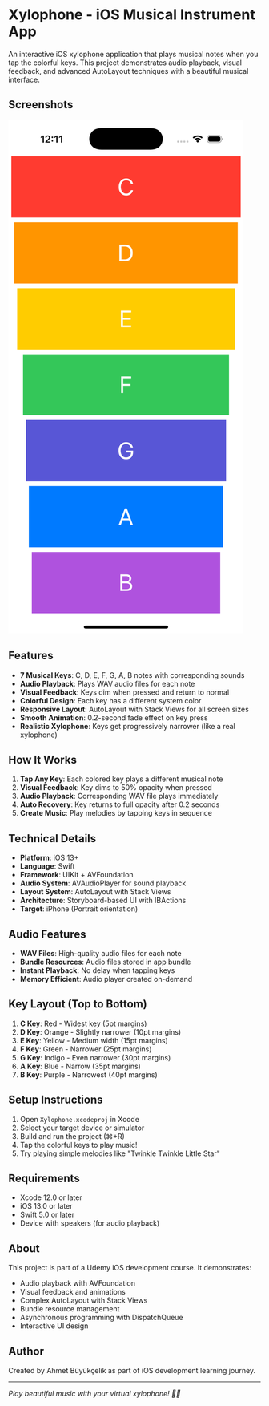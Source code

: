 # Xylophone - iOS Musical Instrument App

An interactive iOS xylophone application that plays musical notes when you tap the colorful keys. This project demonstrates audio playback, visual feedback, and advanced AutoLayout techniques with a beautiful musical interface.

## Screenshots

![App Screenshot](./Screenshot.png)

## Features

- **7 Musical Keys**: C, D, E, F, G, A, B notes with corresponding sounds
- **Audio Playback**: Plays WAV audio files for each note
- **Visual Feedback**: Keys dim when pressed and return to normal
- **Colorful Design**: Each key has a different system color
- **Responsive Layout**: AutoLayout with Stack Views for all screen sizes
- **Smooth Animation**: 0.2-second fade effect on key press
- **Realistic Xylophone**: Keys get progressively narrower (like a real xylophone)

## How It Works

1. **Tap Any Key**: Each colored key plays a different musical note
2. **Visual Feedback**: Key dims to 50% opacity when pressed
3. **Audio Playback**: Corresponding WAV file plays immediately
4. **Auto Recovery**: Key returns to full opacity after 0.2 seconds
5. **Create Music**: Play melodies by tapping keys in sequence

## Technical Details

- **Platform**: iOS 13+
- **Language**: Swift
- **Framework**: UIKit + AVFoundation
- **Audio System**: AVAudioPlayer for sound playback
- **Layout System**: AutoLayout with Stack Views
- **Architecture**: Storyboard-based UI with IBActions
- **Target**: iPhone (Portrait orientation)

## Audio Features

- **WAV Files**: High-quality audio files for each note
- **Bundle Resources**: Audio files stored in app bundle
- **Instant Playback**: No delay when tapping keys
- **Memory Efficient**: Audio player created on-demand

## Key Layout (Top to Bottom)

1. **C Key**: Red - Widest key (5pt margins)
2. **D Key**: Orange - Slightly narrower (10pt margins)
3. **E Key**: Yellow - Medium width (15pt margins)
4. **F Key**: Green - Narrower (25pt margins)
5. **G Key**: Indigo - Even narrower (30pt margins)
6. **A Key**: Blue - Narrow (35pt margins)
7. **B Key**: Purple - Narrowest (40pt margins)


## Setup Instructions

1. Open `Xylophone.xcodeproj` in Xcode
2. Select your target device or simulator
3. Build and run the project (⌘+R)
4. Tap the colorful keys to play music!
5. Try playing simple melodies like "Twinkle Twinkle Little Star"

## Requirements

- Xcode 12.0 or later
- iOS 13.0 or later
- Swift 5.0 or later
- Device with speakers (for audio playback)

## About

This project is part of a Udemy iOS development course. It demonstrates:
- Audio playback with AVFoundation
- Visual feedback and animations
- Complex AutoLayout with Stack Views
- Bundle resource management
- Asynchronous programming with DispatchQueue
- Interactive UI design

## Author

Created by Ahmet Büyükçelik as part of iOS development learning journey.

---

*Play beautiful music with your virtual xylophone! 🎵🎹*
